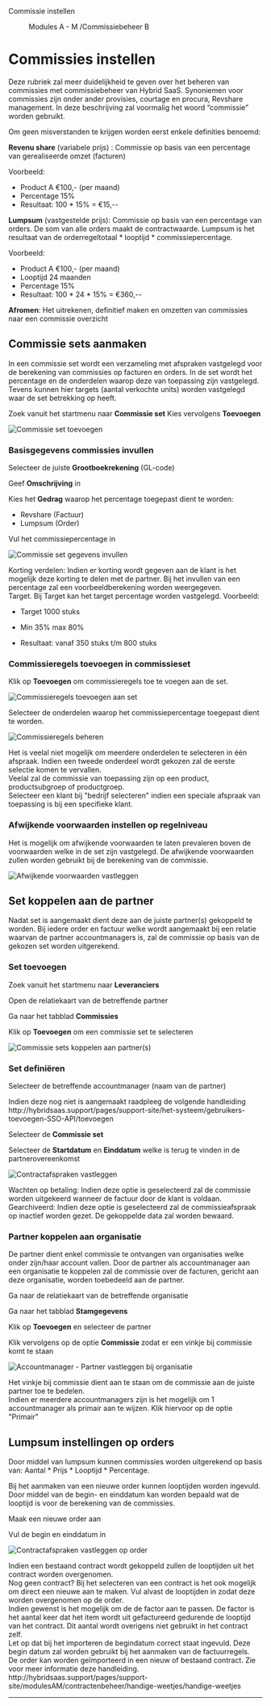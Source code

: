 <properties>
	<page>
		<title>Commissie instellen</title>
		<description>Commissie instellen</description>
	</page>
	<menu>
		<position>Modules A - M /Commissiebeheer</position>
		<title>Commissie instellen</title>
		<sort>B</sort>
	</menu>
</properties>

# Commissies instellen #

Deze rubriek zal meer duidelijkheid te geven over het beheren van commissies met commissiebeheer van Hybrid SaaS. Synoniemen voor commissies zijn onder ander provisies, courtage en procura, Revshare management. In deze beschrijving zal voormalig het woord “commissie” worden gebruikt.

Om geen misverstanden te krijgen worden eerst enkele definities benoemd:

**Revenu share** (variabele prijs) : Commissie op basis van een percentage van gerealiseerde omzet (facturen)

Voorbeeld:
- Product A	€100,-	(per maand)
- Percentage		15%
- Resultaat: 100 * 15% = €15,--

**Lumpsum** (vastgestelde prijs): Commissie op basis van een percentage van orders. De som van alle orders maakt de contractwaarde. Lumpsum is het resultaat van de orderregeltotaal * looptijd * commissiepercentage.

Voorbeeld: 

- Product A	€100,-	(per maand)
- Looptijd 			24 maanden
- Percentage		15%
- Resultaat: 100 * 24 * 15% = €360,--

**Afromen**: Het uitrekenen, definitief maken en omzetten van commissies naar een commissie overzicht


## Commissie sets aanmaken ##
In een commissie set wordt een verzameling met afspraken vastgelegd voor de berekening van commissies op facturen en orders. In de set wordt het percentage en de onderdelen waarop deze van toepassing zijn vastgelegd. Tevens kunnen hier targets (aantal verkochte units) worden vastgelegd waar de set betrekking op heeft. 

Zoek vanuit het startmenu naar **Commissie set** 
Kies vervolgens **Toevoegen**

![Commissie set toevoegen](images/commissie_set_toevoegen.jpg)

### Basisgegevens commissies invullen ###

Selecteer de juiste **Grootboekrekening** (GL-code)

Geef **Omschrijving** in

Kies het **Gedrag** waarop het percentage toegepast dient te worden:
-	Revshare (Factuur)
-	Lumpsum (Order)

Vul het commissiepercentage in 

![Commissie set gegevens invullen](images/commissie_set_gegevens_invullen.jpg)

<div class="tip">
Korting verdelen: Indien er korting wordt gegeven aan de klant is het mogelijk deze korting te delen met de partner. Bij het invullen van een percentage zal een voorbeeldberekening worden weergegeven.
</div>


<div class="info">
Target. Bij Target kan het target percentage worden vastgelegd. 
Voorbeeld:

- Target 1000 stuks

- Min 35% max 80%

- Resultaat: vanaf 350 stuks t/m 800 stuks
</div>

### Commissieregels toevoegen in commissieset ###

Klik op **Toevoegen** om commissieregels toe te voegen aan de set.

![Commissieregels toevoegen aan set](images/commissieregels_toevoegen_aan_set.jpg)


Selecteer de onderdelen waarop het commissiepercentage toegepast dient te worden. 

![Commissieregels beheren](images/commissieregels_beheren.jpg)

<div class="info">
Het is veelal niet mogelijk om meerdere onderdelen te selecteren in één afspraak. Indien een tweede onderdeel wordt gekozen zal de eerste selectie komen te vervallen.
</div>

<div class="info">
Veelal zal de commissie van toepassing zijn op een product, productsubgroep of productgroep.
</div>

<div class="tip">
Selecteer een klant bij "bedrijf selecteren" indien een speciale afspraak van toepassing is bij een specifieke klant.
</div>

### Afwijkende voorwaarden instellen op regelniveau ###

Het is mogelijk om afwijkende voorwaarden te laten prevaleren boven de voorwaarden welke in de set zijn vastgelegd. De afwijkende voorwaarden zullen worden gebruikt bij de berekening van de commissie.

![Afwijkende voorwaarden vastleggen](images/afwijkende_voorwaarden_vastleggen.jpg) 

## Set koppelen aan de partner ##

Nadat set is aangemaakt dient deze aan de juiste partner(s) gekoppeld te worden. Bij iedere order en factuur welke wordt aangemaakt bij een relatie waarvan de partner accountmanagers is, zal de commissie op basis van de gekozen set worden uitgerekend.

### Set toevoegen ###

Zoek vanuit het startmenu naar **Leveranciers**

Open de relatiekaart van de betreffende partner

Ga naar het tabblad **Commissies**

Klik op **Toevoegen** om een commissie set te selecteren

![Commissie sets koppelen aan partner(s)](images/commissie_sets_koppelen.jpg) 

### Set definiëren ###

Selecteer de betreffende accountmanager (naam van de partner) 

<div class="tip">
Indien deze nog niet is aangemaakt raadpleeg de volgende handleiding http://hybridsaas.support/pages/support-site/het-systeem/gebruikers-toevoegen-SSO-API/toevoegen  
</div>

Selecteer de **Commissie set**

Selecteer de **Startdatum** en **Einddatum** welke is terug te vinden in de partnerovereenkomst

![Contractafspraken vastleggen](images/contractafspraken_vastleggen.jpg) 

<div class="tip">
Wachten op betaling: Indien deze optie is geselecteerd zal de commissie worden uitgekeerd wanneer de factuur door de klant is voldaan.
</div>

<div class="info">
Gearchiveerd: Indien deze optie is geselecteerd zal de commissieafspraak op inactief worden gezet. De gekoppelde data zal worden bewaard.
</div>

### Partner koppelen aan organisatie ###

De partner dient enkel commissie te ontvangen van organisaties welke onder zijn/haar account vallen. Door de partner als accountmanager aan een organisatie te koppelen zal de commissie over de facturen, gericht aan deze organisatie, worden toebedeeld aan de partner.

Ga naar de relatiekaart van de betreffende organisatie

Ga naar het tabblad **Stamgegevens**

Klik op **Toevoegen** en selecteer de partner

Klik vervolgens op de optie **Commissie** zodat er een vinkje bij commissie komt te staan

![Accountmanager - Partner vastleggen bij organisatie ](images/partner_koppelen_aan_organisatie.jpg) 

<div class="warning">
Het vinkje bij commissie dient aan te staan om de commissie aan de juiste partner toe te bedelen.
</div>

<div class="info">
Indien er meerdere accountmanagers zijn is het mogelijk om 1 accountmanager als primair aan te wijzen. Klik hiervoor op de optie "Primair"
</div>

## Lumpsum instellingen op orders ##

Door middel van lumpsum kunnen commissies worden uitgerekend op basis van: Aantal * Prijs * Looptijd * Percentage.

Bij het aanmaken van een nieuwe order kunnen looptijden worden ingevuld. Door middel van de begin- en einddatum kan worden bepaald wat de looptijd is voor de berekening van de commissies.

Maak een nieuwe order aan

Vul de begin en einddatum in

![Contractafspraken vastleggen op order](images/contractinstellingen_op_order.jpg) 


<div class="tip">
Indien een bestaand contract wordt gekoppeld zullen de looptijden uit het contract worden overgenomen.
</div>

<div class="tip">
Nog geen contract? Bij het selecteren van een contract is het ook mogelijk om direct een nieuwe aan te maken. Vul alvast de looptijden in zodat deze worden overgenomen op de order.
</div>

<div class="info">
Indien gewenst is het mogelijk om de de factor aan te passen. De factor is het aantal keer dat het item wordt uit gefactureerd gedurende de looptijd van het contract. Dit aantal wordt overigens niet gebruikt in het contract zelf.
</div>

<div class="warning">
Let op dat bij het importeren de begindatum correct staat ingevuld. Deze begin datum zal worden gebruikt bij het aanmaken van de factuurregels.
</div>

<div class="tip">
De order kan worden geïmporteerd in een nieuw of bestaand contract. Zie voor meer informatie deze handleiding. http://hybridsaas.support/pages/support-site/modulesAM/contractenbeheer/handige-weetjes/handige-weetjes 
</div>

-------